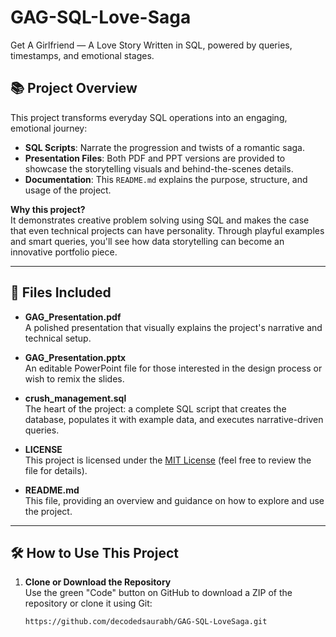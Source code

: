# GAG-SQL-Love-Saga
Get A Girlfriend — A Love Story Written in SQL, powered by queries, timestamps, and emotional stages.

## 📚 Project Overview

This project transforms everyday SQL operations into an engaging, emotional journey:
- **SQL Scripts**: Narrate the progression and twists of a romantic saga.
- **Presentation Files**: Both PDF and PPT versions are provided to showcase the storytelling visuals and behind-the-scenes details.
- **Documentation**: This `README.md` explains the purpose, structure, and usage of the project.

**Why this project?**  
It demonstrates creative problem solving using SQL and makes the case that even technical projects can have personality. Through playful examples and smart queries, you'll see how data storytelling can become an innovative portfolio piece.

---

## 📂 Files Included

- **GAG_Presentation.pdf**  
  A polished presentation that visually explains the project's narrative and technical setup.
  
- **GAG_Presentation.pptx**  
  An editable PowerPoint file for those interested in the design process or wish to remix the slides.
  
- **crush_management.sql**  
  The heart of the project: a complete SQL script that creates the database, populates it with example data, and executes narrative-driven queries.
  
- **LICENSE**  
  This project is licensed under the [MIT License](LICENSE) (feel free to review the file for details).
  
- **README.md**  
  This file, providing an overview and guidance on how to explore and use the project.

---

## 🛠️ How to Use This Project

1. **Clone or Download the Repository**  
   Use the green "Code" button on GitHub to download a ZIP of the repository or clone it using Git:
   ```bash
   https://github.com/decodedsaurabh/GAG-SQL-LoveSaga.git
